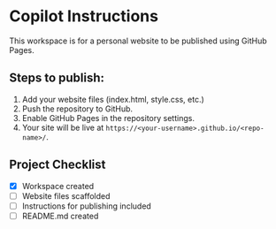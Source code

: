 # Copilot Instructions

This workspace is for a personal website to be published using GitHub Pages.

## Steps to publish:
1. Add your website files (index.html, style.css, etc.)
2. Push the repository to GitHub.
3. Enable GitHub Pages in the repository settings.
4. Your site will be live at `https://<your-username>.github.io/<repo-name>/`.

## Project Checklist
- [x] Workspace created
- [ ] Website files scaffolded
- [ ] Instructions for publishing included
- [ ] README.md created
